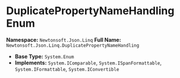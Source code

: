 # DuplicatePropertyNameHandling Enum

**Namespace:** `Newtonsoft.Json.Linq`
**Full Name:** `Newtonsoft.Json.Linq.DuplicatePropertyNameHandling`
- **Base Type:** `System.Enum`
- **Implements:** `System.IComparable`, `System.ISpanFormattable`, `System.IFormattable`, `System.IConvertible`